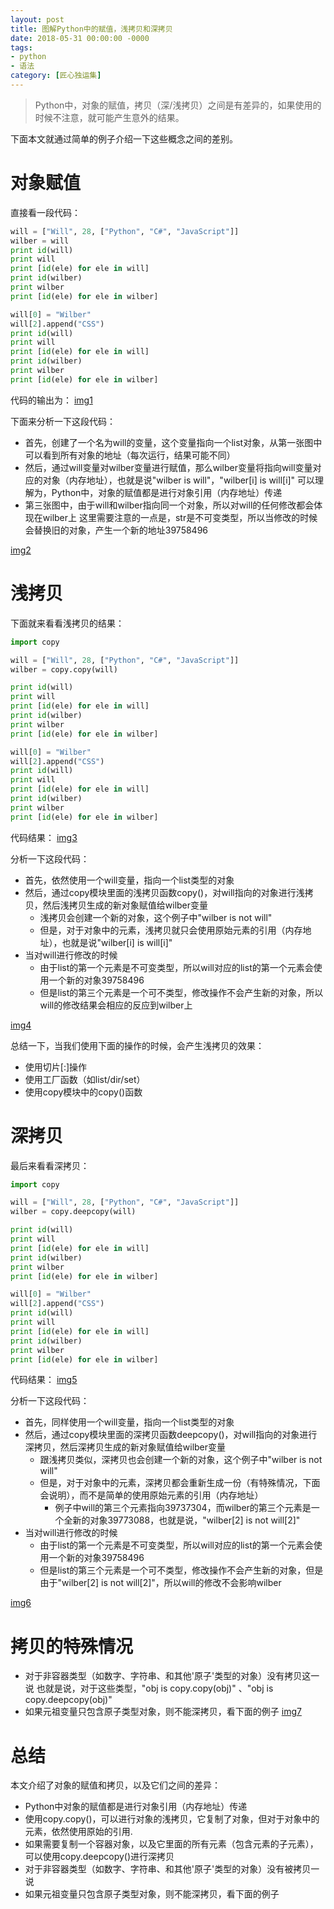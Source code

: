 ```yaml
---
layout: post
title: 图解Python中的赋值，浅拷贝和深拷贝
date: 2018-05-31 00:00:00 -0000
tags: 
- python
- 语法
category: [匠心独运集]
---
```


> Python中，对象的赋值，拷贝（深/浅拷贝）之间是有差异的，如果使用的时候不注意，就可能产生意外的结果。

下面本文就通过简单的例子介绍一下这些概念之间的差别。

# 对象赋值

直接看一段代码：

```python
will = ["Will", 28, ["Python", "C#", "JavaScript"]]
wilber = will
print id(will)
print will
print [id(ele) for ele in will]
print id(wilber)
print wilber
print [id(ele) for ele in wilber]

will[0] = "Wilber"
will[2].append("CSS")
print id(will)
print will
print [id(ele) for ele in will]
print id(wilber)
print wilber
print [id(ele) for ele in wilber]
```

代码的输出为：
[img1]()

下面来分析一下这段代码：

- 首先，创建了一个名为will的变量，这个变量指向一个list对象，从第一张图中可以看到所有对象的地址（每次运行，结果可能不同）
- 然后，通过will变量对wilber变量进行赋值，那么wilber变量将指向will变量对应的对象（内存地址），也就是说"wilber is will"，"wilber[i] is will[i]"
可以理解为，Python中，对象的赋值都是进行对象引用（内存地址）传递
- 第三张图中，由于will和wilber指向同一个对象，所以对will的任何修改都会体现在wilber上
这里需要注意的一点是，str是不可变类型，所以当修改的时候会替换旧的对象，产生一个新的地址39758496

[img2]()

# 浅拷贝

下面就来看看浅拷贝的结果：

```python
import copy

will = ["Will", 28, ["Python", "C#", "JavaScript"]]
wilber = copy.copy(will)

print id(will)
print will
print [id(ele) for ele in will]
print id(wilber)
print wilber
print [id(ele) for ele in wilber]

will[0] = "Wilber"
will[2].append("CSS")
print id(will)
print will
print [id(ele) for ele in will]
print id(wilber)
print wilber
print [id(ele) for ele in wilber]
```
代码结果：
[img3]()

分析一下这段代码：

- 首先，依然使用一个will变量，指向一个list类型的对象
- 然后，通过copy模块里面的浅拷贝函数copy()，对will指向的对象进行浅拷贝，然后浅拷贝生成的新对象赋值给wilber变量
	- 浅拷贝会创建一个新的对象，这个例子中"wilber is not will"
	- 但是，对于对象中的元素，浅拷贝就只会使用原始元素的引用（内存地址），也就是说"wilber[i] is will[i]"
- 当对will进行修改的时候
	- 由于list的第一个元素是不可变类型，所以will对应的list的第一个元素会使用一个新的对象39758496
	- 但是list的第三个元素是一个可不类型，修改操作不会产生新的对象，所以will的修改结果会相应的反应到wilber上

[img4]()

总结一下，当我们使用下面的操作的时候，会产生浅拷贝的效果：

- 使用切片[:]操作
- 使用工厂函数（如list/dir/set）
- 使用copy模块中的copy()函数

# 深拷贝

最后来看看深拷贝：

```python
import copy

will = ["Will", 28, ["Python", "C#", "JavaScript"]]
wilber = copy.deepcopy(will)

print id(will)
print will
print [id(ele) for ele in will]
print id(wilber)
print wilber
print [id(ele) for ele in wilber]

will[0] = "Wilber"
will[2].append("CSS")
print id(will)
print will
print [id(ele) for ele in will]
print id(wilber)
print wilber
print [id(ele) for ele in wilber]
```

代码结果：
[img5]()

分析一下这段代码：

- 首先，同样使用一个will变量，指向一个list类型的对象
- 然后，通过copy模块里面的深拷贝函数deepcopy()，对will指向的对象进行深拷贝，然后深拷贝生成的新对象赋值给wilber变量
	- 跟浅拷贝类似，深拷贝也会创建一个新的对象，这个例子中"wilber is not will"
	- 但是，对于对象中的元素，深拷贝都会重新生成一份（有特殊情况，下面会说明），而不是简单的使用原始元素的引用（内存地址）
		- 例子中will的第三个元素指向39737304，而wilber的第三个元素是一个全新的对象39773088，也就是说，"wilber[2] is not will[2]"
- 当对will进行修改的时候
	- 由于list的第一个元素是不可变类型，所以will对应的list的第一个元素会使用一个新的对象39758496
	- 但是list的第三个元素是一个可不类型，修改操作不会产生新的对象，但是由于"wilber[2] is not will[2]"，所以will的修改不会影响wilber

[img6]()

# 拷贝的特殊情况
- 对于非容器类型（如数字、字符串、和其他'原子'类型的对象）没有拷贝这一说
也就是说，对于这些类型，"obj is copy.copy(obj)" 、"obj is copy.deepcopy(obj)"
- 如果元祖变量只包含原子类型对象，则不能深拷贝，看下面的例子
[img7]()

# 总结
本文介绍了对象的赋值和拷贝，以及它们之间的差异：

- Python中对象的赋值都是进行对象引用（内存地址）传递
- 使用copy.copy()，可以进行对象的浅拷贝，它复制了对象，但对于对象中的元素，依然使用原始的引用.
- 如果需要复制一个容器对象，以及它里面的所有元素（包含元素的子元素），可以使用copy.deepcopy()进行深拷贝
- 对于非容器类型（如数字、字符串、和其他'原子'类型的对象）没有被拷贝一说
- 如果元祖变量只包含原子类型对象，则不能深拷贝，看下面的例子